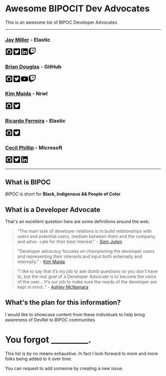 # Awesome BIPOCIT Dev Advocates

This is an awesome list of BIPOC Developer Advocates

----

### [Jay Miller](https://kjaymiller.com) - Elastic
[![github](assets/github-square-brands.png)](https://github.com/kjaymiller)[![twitter](assets/twitter-square-brands.png)](https://twitter.com/kjaymiller)[![linkedIn](assets/linkedin-brands.png)](https://linkedin.com/in/kjaymiller)[![twitch](assets/twitch-brands.png)](https://twitch.com/in/kjaymiller)


### [Brian Douglas](https://bdougie.live) - GitHub
[![github](assets/github-square-brands.png)](https://github.com/bdougie)[![twitter](assets/twitter-square-brands.png)](https://twitter.com/bdougieyo)[![youtube](assets/youtube-brands.png)](https://youtube.com/ilikerobot)[![twitch](assets/twitch-brands.png)](https://twitch.com/in/bdougieyo)


### [Kim Maida](https://dev.to/kimmaida) - Nrwl
[![github](assets/github-square-brands.png)](https://github.com/kmaida)[![twitter](assets/twitter-square-brands.png)](https://twitter.com/kimmaida)


### [Ricardo Ferreira]() - Elastic
[![github](assets/github-square-brands.png)](https://github.com/riferrei)[![twitter](assets/twitter-square-brands.png)](https://twitter.com/riferrei)


### [Cecil Phillip]() - Microsoft
[![github](assets/github-square-brands.png)](https://github.com/cecilphillip)[![twitter](assets/twitter-square-brands.png)](https://twitter.com/cecilphillip)[![linkedIn](assets/linkedin-brands.png)](https://linkedin.com/in/cecilphillip)


----

## What is BIPOC

_BIPOC_ is short for **Black, Indigenous && People of Color**

## What is a Developer Advocate

That's an excellent question here are some definitions around the web.

> "The main task of developer relations is to build relationships with users and potential users, mediate between them and the company, and advo- cate for their best interest." - [_Sam Julien_ ](https://learn.samjulien.com/getting-started-in-developer-relations)

> "Developer advocacy focuses on championing the developer users and representing their interests and input both externally and internally." - [Kim Maida](https://dev.to/kimmaida/the-developer-relations-explainer-431o)

> "I like to say that it’s my job to ask dumb questions so you don’t have to, but the real goal of a Developer Advocate is to become the voice of the user... It’s our job to make sure the needs of the developer are kept in mind.." - [Ashley McNamara](https://medium.com/@ashleymcnamara/what-is-developer-advocacy-3a92442b627c)
## What's the plan for this information?

I would like to showcase content from these individuals to help bring awareness of DevRel to BIPOC communities 

# You forgot _________.

This list is by no means exhaustive. In fact I look forward to more and more folks being added to it over time. 

You can request to add someone by creating a new issue.